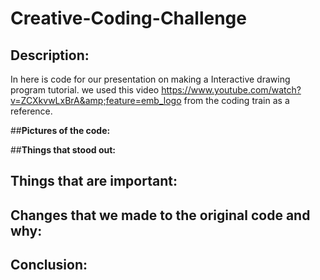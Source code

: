 # Creative-Coding-Challenge 

## __Description:__
In here is code for our presentation on making a Interactive drawing program tutorial. we used this video https://www.youtube.com/watch?v=ZCXkvwLxBrA&amp;feature=emb_logo from the coding train as a reference.

##__Pictures of the code:__


##__Things that stood out:__


## __Things that are important:__


## __Changes that we made to the original code and why:__


## __Conclusion:__

